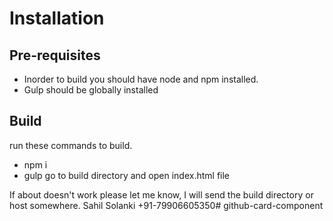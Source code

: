 # Installation

## Pre-requisites
- Inorder to build you should have node and npm installed.
- Gulp should be globally installed

## Build
run these commands to build.
- npm i
- gulp
go to build directory and open index.html file

If about doesn't work please let me know, I will send the build directory or host somewhere.
Sahil Solanki
+91-79906605350# github-card-component
